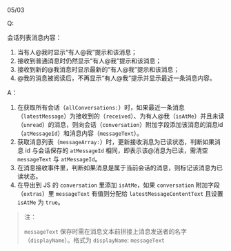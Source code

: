 05/03

Q:

会话列表消息内容：

1. 当有人@我时显示“有人@我”提示和该消息；
2. 接收到普通消息时仍然显示“有人@我”提示和该消息；
3. 接收到新的@我消息时显示最新的“有人@我”提示和该消息；
4. @我的消息被阅读后，不再显示“有人@我”提示并显示最近一条消息内容。

A：

1. 在获取所有会话（`allConversations:`）时，如果最近一条消息（`latestMessage`）为接收到的（`received`）、为有人@我（`isAtMe`）并且未读（`unread`）的消息，则向会话（`conversation`）附加字段添加该消息的消息id（`atMessageId`）和消息内容（`messageText`）。
2. 获取消息列表（`messageArray:`）时，更新接收消息为已读状态，判断如果消息 id 与会话保存的 `atMessageId` 相同，即表示该@消息为已读，需清空 `messageText` 与 `atMessageId`。
3. 在消息接收事件里，判断如果消息是属于当前会话的消息，则标记该消息为已读状态。
4. 在导出到 JS 的 `conversation` 里添加 `isAtMe`，如果 `conversation` 附加字段（`extras`）里 `messageText` 有值则分配给 `latestMessageContentText` 且设置 `isAtMe` 为 `true`。

> 注：
>
> `messageText` 保存时需在消息文本前拼接上消息发送者的名字（`displayName`）。格式为 `displayName`: `messageText`